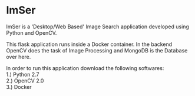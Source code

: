# ImSer
ImSer is a 'Desktop/Web Based' Image Search application developed using Python and OpenCV.

This flask application runs inside a Docker container. In the backend OpenCV does the task of Image Processing and MongoDB is the Database over here.

In order to run this application download the following softwares:
<br>
1.) Python 2.7
<br>
2.) OpenCV 2.0
<br>
3.) Docker
